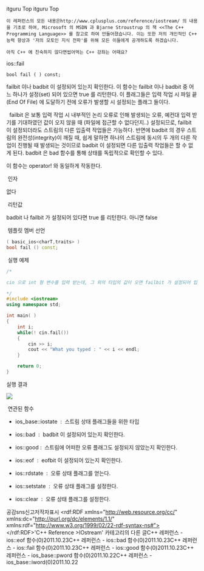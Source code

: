  itguru Top itguru Top

```warning
이 레퍼런스의 모든 내용은http://www.cplusplus.com/reference/iostream/ 의 내용을 기초로 하여, Microsoft 의 MSDN 과 Bjarne Stroustrup 의 책 <<The C++ Programming Language>> 를 참고로 하여 만들어졌습니다. 이는 또한 저의 개인적인 C++ 능력 향상과 '저의 모토인 지식 전파'를 위해 모든 이들에게 공개하도록 하겠습니다.
```

```info
아직 C++ 에 친숙하지 않다면씹어먹는 C++ 강좌는 어때요?
```

ios::fail


```info
bool fail ( ) const;
```


failbit 이나 badbit 이 설정되어 있는지 확인한다.
이 함수는 failbit 이나 badbit 중 어느 하나가 설정(set) 되어 있으면 true 를 리턴한다. 이 플래그들은 입력 작업 시 파일 끝(End Of File) 에 도달하기 전에 오류가 발생할 시 설정되는 플래그 들이다.

  failbit 은 보통 입력 작업 시 내부적인 논리 오류로 인해 발생되는 오류, 예컨대 입력 받기를 기대하였던 값이 오지 않을 때 (파일에 접근할 수 없다던지..) 설정되므로, failbit 이 설정되더라도 스트림의 다른 입출력 작업들은 가능하다. 반면에 badbit 의 경우 스트림의 완전성(integrity)이 깨질 때, 쉽게 말하면 하나의 스트림에 동시의 두 개의 다른 작업이 진행될 때 발생되는 것이므로 badbit 이 설정되면 다른 입출력 작업들은 할 수 없게 된다. badbit 은 bad 함수를 통해 상태를 독립적으로 확인할 수 있다.

이 함수는 operator! 와 동일하게 작동한다.

 인자

없다

 리턴값

badbit 나 failbit 가 설정되어 있다면 true 를 리턴한다. 아니면 false

 템플릿 멤버 선언

```cpp
( basic_ios<charT,traits> )
bool fail () const;
```


 실행 예제

```cpp
/*

cin 으로 int 형 변수를 입력 받는데, 그 외의 타입의 값이 오면 failbit 가 설정되어 입력을 중지한다.

*/
#include <iostream>
using namespace std;

int main( )
{
    int i;
    while(! cin.fail())
    {
        cin >> i;
        cout << "What you typed : " << i << endl;
    }

    return 0;
}
```


실행 결과

![](http://img1.daumcdn.net/thumb/R1920x0/?fname=http%3A%2F%2Fcfile23.uf.tistory.com%2Fimage%2F203CBC3E4EA35BD02BF7FF)


 연관된 함수


* ios_base::iostate  :  스트림 상태 플래그들을 위한 타입
* ios::bad  :  badbit 이 설정되어 있는지 확인한다.

* ios::good :  스트림에 어떠한 오류 플래그도 설정되지 않았는지 확인한다.

* ios::eof  :  eofbit 이 설정되어 있는지 확인한다.
* ios::rdstate  :  오류 상태 플래그를 얻는다.
* ios::setstate  :  오류 상태 플래그를 설정한다.
* ios::clear  :  오류 상태 플래그를 설정한다.

공감sns신고저작자표시	<rdf:RDF xmlns="http://web.resource.org/cc/" xmlns:dc="http://purl.org/dc/elements/1.1/" xmlns:rdf="http://www.w3.org/1999/02/22-rdf-syntax-ns#">		<Work rdf:about="">			<license rdf:resource="http://creativecommons.org/licenses/by-fr/2.0/kr/" />		</Work>		<License rdf:about="http://creativecommons.org/licenses/by-fr/">			<permits rdf:resource="http://web.resource.org/cc/Reproduction"/>			<permits rdf:resource="http://web.resource.org/cc/Distribution"/>			<requires rdf:resource="http://web.resource.org/cc/Notice"/>			<requires rdf:resource="http://web.resource.org/cc/Attribution"/>			<permits rdf:resource="http://web.resource.org/cc/DerivativeWorks"/>		</License>	</rdf:RDF>'C++ Reference >IOstream' 카테고리의 다른 글C++ 레퍼런스 - ios::eof 함수(0)2011.10.23C++ 레퍼런스 - ios::bad 함수(0)2011.10.23C++ 레퍼런스 - ios::fail 함수(0)2011.10.23C++ 레퍼런스 - ios::good 함수(0)2011.10.23C++ 레퍼런스 - ios_base::pword 함수(0)2011.10.22C++ 레퍼런스 - ios_base::iword(0)2011.10.22

